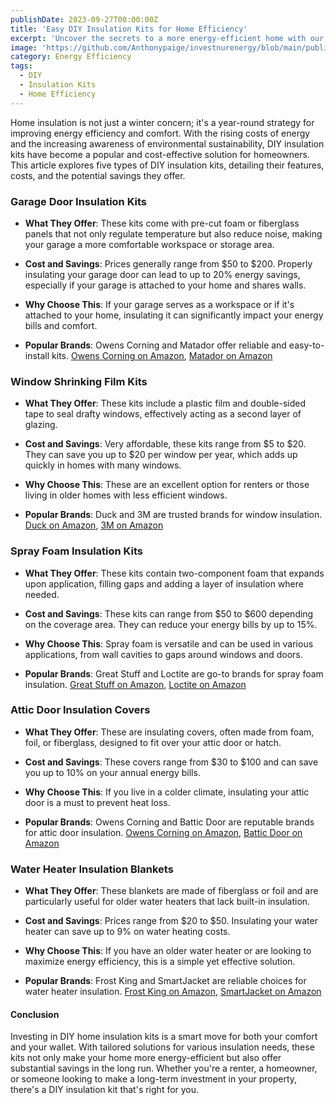 ```yaml
---
publishDate: 2023-09-27T00:00:00Z
title: 'Easy DIY Insulation Kits for Home Efficiency'
excerpt: 'Uncover the secrets to a more energy-efficient home with our guide on DIY insulation kits. Learn about the top options available and how they can help you save on energy costs.'
image: 'https://github.com/Anthonypaige/investnurenergy/blob/main/public/images/cover-art/WTHR-2-cover-art.jpg?raw=true'
category: Energy Efficiency
tags:
  - DIY
  - Insulation Kits
  - Home Efficiency
---
```


Home insulation is not just a winter concern; it's a year-round strategy for improving energy efficiency and comfort. With the rising costs of energy and the increasing awareness of environmental sustainability, DIY insulation kits have become a popular and cost-effective solution for homeowners. This article explores five types of DIY insulation kits, detailing their features, costs, and the potential savings they offer.

### **Garage Door Insulation Kits**

- **What They Offer**: These kits come with pre-cut foam or fiberglass panels that not only regulate temperature but also reduce noise, making your garage a more comfortable workspace or storage area.
- **Cost and Savings**: Prices generally range from $50 to $200. Properly insulating your garage door can lead to up to 20% energy savings, especially if your garage is attached to your home and shares walls.

- **Why Choose This**: If your garage serves as a workspace or if it's attached to your home, insulating it can significantly impact your energy bills and comfort.

- **Popular Brands**: Owens Corning and Matador offer reliable and easy-to-install kits. [Owens Corning on Amazon](https://www.amazon.com/), [Matador on Amazon](https://www.amazon.com/)

### **Window Shrinking Film Kits**

- **What They Offer**: These kits include a plastic film and double-sided tape to seal drafty windows, effectively acting as a second layer of glazing.

- **Cost and Savings**: Very affordable, these kits range from $5 to $20. They can save you up to $20 per window per year, which adds up quickly in homes with many windows.

- **Why Choose This**: These are an excellent option for renters or those living in older homes with less efficient windows.

- **Popular Brands**: Duck and 3M are trusted brands for window insulation. [Duck on Amazon](https://www.amazon.com/), [3M on Amazon](https://www.amazon.com/)

### **Spray Foam Insulation Kits**

- **What They Offer**: These kits contain two-component foam that expands upon application, filling gaps and adding a layer of insulation where needed.

- **Cost and Savings**: These kits can range from $50 to $600 depending on the coverage area. They can reduce your energy bills by up to 15%.

- **Why Choose This**: Spray foam is versatile and can be used in various applications, from wall cavities to gaps around windows and doors.

- **Popular Brands**: Great Stuff and Loctite are go-to brands for spray foam insulation. [Great Stuff on Amazon](https://www.amazon.com/), [Loctite on Amazon](https://www.amazon.com/)

### **Attic Door Insulation Covers**

- **What They Offer**: These are insulating covers, often made from foam, foil, or fiberglass, designed to fit over your attic door or hatch.

- **Cost and Savings**: These covers range from $30 to $100 and can save you up to 10% on your annual energy bills.

- **Why Choose This**: If you live in a colder climate, insulating your attic door is a must to prevent heat loss.

- **Popular Brands**: Owens Corning and Battic Door are reputable brands for attic door insulation. [Owens Corning on Amazon](https://www.amazon.com/), [Battic Door on Amazon](https://www.amazon.com/)

### **Water Heater Insulation Blankets**

- **What They Offer**: These blankets are made of fiberglass or foil and are particularly useful for older water heaters that lack built-in insulation.

- **Cost and Savings**: Prices range from $20 to $50. Insulating your water heater can save up to 9% on water heating costs.

- **Why Choose This**: If you have an older water heater or are looking to maximize energy efficiency, this is a simple yet effective solution.

- **Popular Brands**: Frost King and SmartJacket are reliable choices for water heater insulation. [Frost King on Amazon](https://www.amazon.com/), [SmartJacket on Amazon](https://www.amazon.com/)

#### **Conclusion**

Investing in DIY home insulation kits is a smart move for both your comfort and your wallet. With tailored solutions for various insulation needs, these kits not only make your home more energy-efficient but also offer substantial savings in the long run. Whether you're a renter, a homeowner, or someone looking to make a long-term investment in your property, there's a DIY insulation kit that's right for you.
